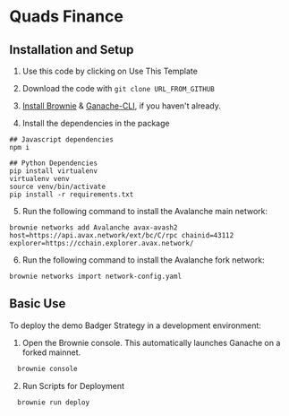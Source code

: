 # Quads Finance

## Installation and Setup

1. Use this code by clicking on Use This Template

2. Download the code with `git clone URL_FROM_GITHUB`

3. [Install Brownie](https://eth-brownie.readthedocs.io/en/stable/install.html) & [Ganache-CLI](https://github.com/trufflesuite/ganache-cli), if you haven't already.

4. Install the dependencies in the package

```
## Javascript dependencies
npm i

## Python Dependencies
pip install virtualenv
virtualenv venv
source venv/bin/activate
pip install -r requirements.txt
```

5. Run the following command to install the Avalanche main network:

```
brownie networks add Avalanche avax-avash2 host=https://api.avax.network/ext/bc/C/rpc chainid=43112 explorer=https://cchain.explorer.avax.network/
```

6. Run the following command to install the Avalanche fork network:

```
brownie networks import network-config.yaml
```

## Basic Use

To deploy the demo Badger Strategy in a development environment:

1. Open the Brownie console. This automatically launches Ganache on a forked mainnet.

```bash
  brownie console
```

2. Run Scripts for Deployment

```
  brownie run deploy
```

